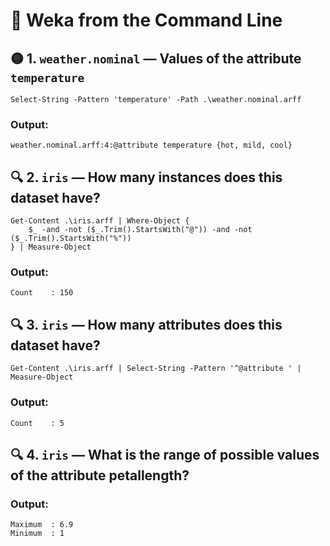 # 🧠 Weka from the Command Line

## 🟡 1. `weather.nominal` — Values of the attribute `temperature`

    Select-String -Pattern 'temperature' -Path .\weather.nominal.arff

### Output:

    weather.nominal.arff:4:@attribute temperature {hot, mild, cool}

## 🔍 2. `iris` — How many instances does this dataset have?

    Get-Content .\iris.arff | Where-Object {
        $_ -and -not ($_.Trim().StartsWith("@")) -and -not ($_.Trim().StartsWith("%"))
    } | Measure-Object

### Output:

    Count    : 150

## 🔍 3. `iris` — How many attributes does this dataset have?

    Get-Content .\iris.arff | Select-String -Pattern '^@attribute ' | Measure-Object

### Output:

    Count    : 5

## 🔍 4. `iris` — What is the range of possible values of the attribute petallength?

### Output:

    Maximum  : 6.9
    Minimum  : 1